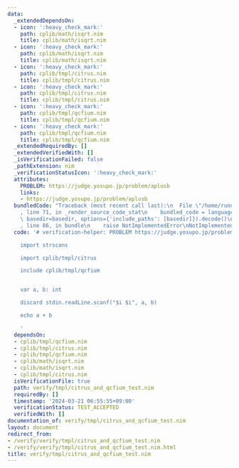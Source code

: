 ```yaml
---
data:
  _extendedDependsOn:
  - icon: ':heavy_check_mark:'
    path: cplib/math/isqrt.nim
    title: cplib/math/isqrt.nim
  - icon: ':heavy_check_mark:'
    path: cplib/math/isqrt.nim
    title: cplib/math/isqrt.nim
  - icon: ':heavy_check_mark:'
    path: cplib/tmpl/citrus.nim
    title: cplib/tmpl/citrus.nim
  - icon: ':heavy_check_mark:'
    path: cplib/tmpl/citrus.nim
    title: cplib/tmpl/citrus.nim
  - icon: ':heavy_check_mark:'
    path: cplib/tmpl/qcfium.nim
    title: cplib/tmpl/qcfium.nim
  - icon: ':heavy_check_mark:'
    path: cplib/tmpl/qcfium.nim
    title: cplib/tmpl/qcfium.nim
  _extendedRequiredBy: []
  _extendedVerifiedWith: []
  _isVerificationFailed: false
  _pathExtension: nim
  _verificationStatusIcon: ':heavy_check_mark:'
  attributes:
    PROBLEM: https://judge.yosupo.jp/problem/aplusb
    links:
    - https://judge.yosupo.jp/problem/aplusb
  bundledCode: "Traceback (most recent call last):\n  File \"/home/runner/.local/lib/python3.10/site-packages/onlinejudge_verify/documentation/build.py\"\
    , line 71, in _render_source_code_stat\n    bundled_code = language.bundle(stat.path,\
    \ basedir=basedir, options={'include_paths': [basedir]}).decode()\n  File \"/home/runner/.local/lib/python3.10/site-packages/onlinejudge_verify/languages/nim.py\"\
    , line 86, in bundle\n    raise NotImplementedError\nNotImplementedError\n"
  code: '# verification-helper: PROBLEM https://judge.yosupo.jp/problem/aplusb

    import strscans

    import cplib/tmpl/citrus

    include cplib/tmpl/qcfium


    var a, b: int

    discard stdin.readLine.scanf("$i $i", a, b)

    echo a + b

    '
  dependsOn:
  - cplib/tmpl/qcfium.nim
  - cplib/tmpl/citrus.nim
  - cplib/tmpl/qcfium.nim
  - cplib/math/isqrt.nim
  - cplib/math/isqrt.nim
  - cplib/tmpl/citrus.nim
  isVerificationFile: true
  path: verify/tmpl/citrus_and_qcfium_test.nim
  requiredBy: []
  timestamp: '2024-03-21 06:55:55+09:00'
  verificationStatus: TEST_ACCEPTED
  verifiedWith: []
documentation_of: verify/tmpl/citrus_and_qcfium_test.nim
layout: document
redirect_from:
- /verify/verify/tmpl/citrus_and_qcfium_test.nim
- /verify/verify/tmpl/citrus_and_qcfium_test.nim.html
title: verify/tmpl/citrus_and_qcfium_test.nim
---
```

